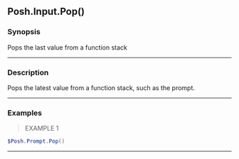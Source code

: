 Posh.Input.Pop()
----------------

### Synopsis
Pops the last value from a function stack

---

### Description

Pops the latest value from a function stack, such as the prompt.

---

### Examples
> EXAMPLE 1

```PowerShell
$Posh.Prompt.Pop()
```

---

